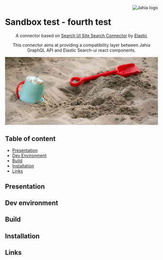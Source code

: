 <!--
    Template for Readmes, see alternatives/examples here: https://github.com/matiassingers/awesome-readme
-->
<a href="https://www.jahia.com/">
    <img src="https://www.jahia.com/files/live/sites/jahiacom/files/logo-jahia-2016.png" alt="Jahia logo" title="Jahia" align="right" height="60" />
</a>

<!--
    Project name can either be the full length project name (if there is one) or just the repo name. For example: Digital Experience Manager
-->
Sandbox test - fourth test
======================

<!--
    A one-liner about the project, like a subtitle. For example: Jahia Digital Experience Manager Core
-->
<p align="center">A connector based on <a href="https://github.com/elastic/search-ui/tree/master/packages/search-ui-site-search-connector">Search UI Site Search Connector</a> by <a href="https://elastic.co">Elastic</a></p>

<!--
    A short technical description (not more than one paragraph) about the project, eventually with tech/tools/framework used.
-->
<p align="center">This connector aims at providing a compatibility layer between Jahia GraphQL API and Elastic Search-ui react components.</p>

![screenshot](./img/sandbox.jpg)

<!--
    Open Source badges, see https://shields.io/
-->

## Table of content

- [Presentation](#presentation)
- [Dev Environment](#dev-environment)
- [Build](#build)
- [Installation](#installation)
- [Links](#links)

<!--
    Not all sections are relevant for all projects. It's up to the team to decide what sections makes most sense. Objective of the readme is to serve as a technical introduction to faciliate onboarding for technical ppl (developers).
    License and contributions are detailed in their own files, no need to add too many details in the Readme.
    If the project has technical documentation stored in another location (such as a website), effort should be made not to duplicate content (since it will become outdated at some point). In that case, keep the readme instructions very brief (such as a set of CLI commands).
-->

## Presentation
<!-- 
    (Optional) Technical presentation of the project
-->

## Dev environment

<!-- 
    Instructions to help a new developer get its environment setup and understands contraints and dependencies and run tests
-->

## Build
<!-- 
    Instructions to build
-->

## Installation
<!-- 
    Instructions to install
-->

## Links
<!-- 
    Relevant links
-->
